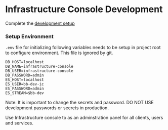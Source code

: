 # Infrastructure Console Development

Complete the [development setup](/development/README.md)

### Setup Environment

`.env` file for initializing following variables needs to be setup in project root to configure environment. This file is ignored by git.

```
DB_HOST=localhost
DB_NAME=infrastructure-console
DB_USER=infrastructure-console
DB_PASSWORD=admin
ES_HOST=localhost
ES_USER=bb-dev-ic
ES_PASSWORD=admin
ES_STREAM=$bb-dev
```

Note: It is important to change the secrets and password. DO NOT USE development passwords or secrets in production.

Use Infrastructure console to as an adminstration panel for all clients, users and services.
